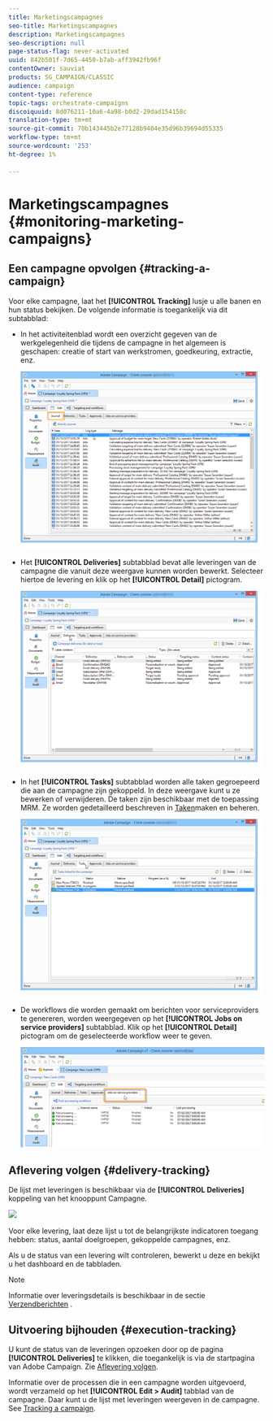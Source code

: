 ```yaml
---
title: Marketingscampagnes
seo-title: Marketingscampagnes
description: Marketingscampagnes
seo-description: null
page-status-flag: never-activated
uuid: 842b501f-7d65-4450-b7ab-aff3942fb96f
contentOwner: sauviat
products: SG_CAMPAIGN/CLASSIC
audience: campaign
content-type: reference
topic-tags: orchestrate-campaigns
discoiquuid: 8d076211-10a6-4a98-b0d2-29dad154158c
translation-type: tm+mt
source-git-commit: 70b143445b2e77128b9404e35d96b39694d55335
workflow-type: tm+mt
source-wordcount: '253'
ht-degree: 1%

---
```



# Marketingscampagnes {#monitoring-marketing-campaigns}

## Een campagne opvolgen {#tracking-a-campaign}

Voor elke campagne, laat het **[!UICONTROL Tracking]** lusje u alle banen en hun status bekijken. De volgende informatie is toegankelijk via dit subtabblad:

* In het activiteitenblad wordt een overzicht gegeven van de werkgelegenheid die tijdens de campagne in het algemeen is geschapen: creatie of start van werkstromen, goedkeuring, extractie, enz.

   ![](assets/s_ncs_user_op_edit_exe_tab_a.png)

* Het **[!UICONTROL Deliveries]** subtabblad bevat alle leveringen van de campagne die vanuit deze weergave kunnen worden bewerkt. Selecteer hiertoe de levering en klik op het **[!UICONTROL Detail]** pictogram.

   ![](assets/s_ncs_user_op_edit_exe_tab_b.png)

* In het **[!UICONTROL Tasks]** subtabblad worden alle taken gegroepeerd die aan de campagne zijn gekoppeld. In deze weergave kunt u ze bewerken of verwijderen. De taken zijn beschikbaar met de toepassing MRM. Ze worden gedetailleerd beschreven in [Taken](../../campaign/using/creating-and-managing-tasks.md)maken en beheren.

   ![](assets/s_ncs_user_op_edit_exe_tab_e.png)

* De workflows die worden gemaakt om berichten voor serviceproviders te genereren, worden weergegeven op het **[!UICONTROL Jobs on service providers]** subtabblad. Klik op het **[!UICONTROL Detail]** pictogram om de geselecteerde workflow weer te geven.

   ![](assets/s_ncs_user_op_edit_exe_tab_d.png)

## Aflevering volgen {#delivery-tracking}

De lijst met leveringen is beschikbaar via de **[!UICONTROL Deliveries]** koppeling van het knooppunt Campagne.

![](assets/s_ncs_user_op_del_state_from_homepage.png)

Voor elke levering, laat deze lijst u tot de belangrijkste indicatoren toegang hebben: status, aantal doelgroepen, gekoppelde campagnes, enz.

Als u de status van een levering wilt controleren, bewerkt u deze en bekijkt u het dashboard en de tabbladen.

>[!NOTE]
>
>Informatie over leveringsdetails is beschikbaar in de sectie [Verzendberichten](../../delivery/using/about-message-tracking.md) .

## Uitvoering bijhouden {#execution-tracking}

U kunt de status van de leveringen opzoeken door op de pagina **[!UICONTROL Deliveries]** te klikken, die toegankelijk is via de startpagina van Adobe Campaign. Zie [Aflevering volgen](#delivery-tracking).

Informatie over de processen die in een campagne worden uitgevoerd, wordt verzameld op het **[!UICONTROL Edit > Audit]** tabblad van de campagne. Daar kunt u de lijst met leveringen weergeven in de campagne. See [Tracking a campaign](#tracking-a-campaign).
